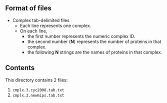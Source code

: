 ## Format of files ##
* Complex tab-delimited files
	* Each line represents one complex.
	* On each line,
		* the first number represents the numeric complex ID.
		* the second number (**N**) represents the number of proteins in that complex.
		* the following **N** strings are the names of proteins in that complex.

## Contents ##
This directory contains 2 files:

1. `cmplx.3.cyc2008.tab.txt`
2. `cmplx.3.newmips.tab.txt`
